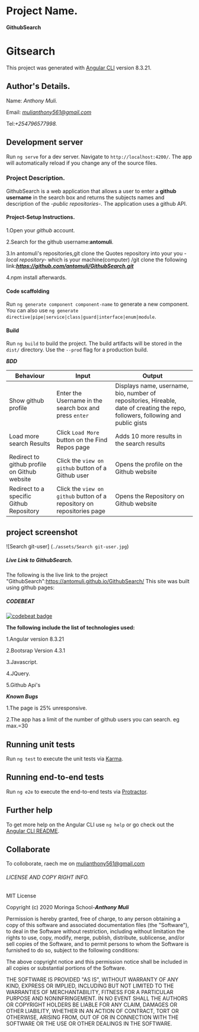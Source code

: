 # Project Name.
**GithubSearch**

# Gitsearch

This project was generated with [Angular CLI](https://github.com/angular/angular-cli) version 8.3.21.

## Author's Details.
Name: *Anthony Muli.*

Email: *mulianthony561@gmail.com*

Tel:*+254796577998.*


## Development server

Run `ng serve` for a dev server. Navigate to `http://localhost:4200/`. The app will automatically reload if you change any of the source files.


### Project Description.
GithubSearch is a web application that allows a user to enter a **github username** in the search box and returns the subjects names and description of the *-public repositories-*. The application uses a github API.


#### Project-Setup Instructions.
1.Open your *github* account.

2.Search for the github username:**antomuli**.

3.In antomuli's repositories,git clone the Quotes repository into your you *-local repository-* which is your machine(computer) /git clone the following link:***https://github.com/antomuli/GithubSearch.git***


4.npm install afterwards.

#### Code scaffolding

Run `ng generate component component-name` to generate a new component. You can also use `ng generate directive|pipe|service|class|guard|interface|enum|module`.

#### Build

Run `ng build` to build the project. The build artifacts will be stored in the `dist/` directory. Use the `--prod` flag for a production build.


***BDD***

| Behaviour | Input | Output |
| --------- | ------| ------ |
|Show github profile|Enter the Username in the search box and press  `enter`|Displays name, username, bio, number of repositories, Hireable, date of creating the repo, followers, following and public gists|
|Load more search Results   |Click `Load More` button on the Find Repos page |Adds 10 more results in the search results|
|Redirect to github profile on Github website | Click the `view on github` button of a Github user | Opens the profile on the Github website|
|Redirect to a specific Github Repository | Click the `view on github` button of a repository on repositories page | Opens the Repository on Github website |
## project screenshot

![Search git-user] (`./assets/Search git-user.jpg`)

##### Live Link to GithubSearch.
The following is the live link to the project "GithubSearch":https://antomuli.github.io/GithubSearch/
This site was built using github pages:
 
##### CODEBEAT

[![codebeat badge](https://codebeat.co/badges/c937679a-8485-44cb-bd2f-4a0ac63044e6)](https://codebeat.co/projects/github-com-antomuli-githubsearch-master)


**The following include the list of technologies used:**


1.Angular version 8.3.21

2.Bootsrap Version 4.3.1

3.Javascript.

4.JQuery.

5.Github Api's



***Known Bugs***

1.The page is 25% unresponsive.

2.The app has a limit of the number of github users you can search. eg max.=30


## Running unit tests

Run `ng test` to execute the unit tests via [Karma](https://karma-runner.github.io).

## Running end-to-end tests

Run `ng e2e` to execute the end-to-end tests via [Protractor](http://www.protractortest.org/).

## Further help

To get more help on the Angular CLI use `ng help` or go check out the [Angular CLI README](https://github.com/angular/angular-cli/blob/master/README.md).

## Collaborate

To colloborate, raech me on mulianthony561@gmail.com


###### LICENSE AND COPY RIGHT INFO.
MIT License

Copyright (c) 2020 Moringa School-***Anthony Muli***

Permission is hereby granted, free of charge, to any person obtaining a copy of this software and associated documentation files (the "Software"), 
to deal in the Software without restriction, including without limitation the rights to use, copy, modify, merge, publish, distribute, sublicense, 
and/or sell copies of the Software, and to permit persons to whom the Software is furnished to do so, subject to the following conditions:

The above copyright notice and this permission notice shall be included in all copies or substantial portions of the Software.

THE SOFTWARE IS PROVIDED "AS IS", WITHOUT WARRANTY OF ANY KIND, EXPRESS OR IMPLIED, INCLUDING BUT NOT LIMITED TO THE WARRANTIES OF MERCHANTABILITY, 
FITNESS FOR A PARTICULAR PURPOSE AND NONINFRINGEMENT. IN NO EVENT SHALL THE AUTHORS OR COPYRIGHT HOLDERS BE LIABLE FOR ANY CLAIM, DAMAGES OR OTHER LIABILITY, 
WHETHER IN AN ACTION OF CONTRACT, TORT OR OTHERWISE, ARISING FROM, OUT OF OR IN CONNECTION WITH THE SOFTWARE OR THE USE OR OTHER DEALINGS IN THE SOFTWARE.

























